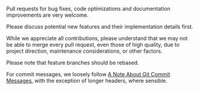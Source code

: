 Pull requests for bug fixes, code optimizations and documentation improvements
are very welcome.

Please discuss potential new features and their implementation details first.

While we appreciate all contributions, please understand that we may not be
able to merge every pull request, even those of high quality, due to project
direction, maintenance considerations, or other factors.

Please note that feature branches should be rebased.

For commit messages, we loosely follow [A Note About Git Commit Messages](https://tbaggery.com/2008/04/19/a-note-about-git-commit-messages.html), with the exception of longer headers, where
sensible.
